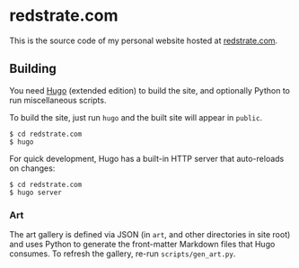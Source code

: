 # redstrate.com

This is the source code of my personal website hosted at [redstrate.com](https://redstrate.com/).

## Building

You need [Hugo](https://gohugo.io/installation/) (extended edition) to build the site, and optionally Python to run miscellaneous scripts.

To build the site, just run `hugo` and the built site will appear in `public`.

```
$ cd redstrate.com
$ hugo
```

For quick development, Hugo has a built-in HTTP server that auto-reloads on changes:

```
$ cd redstrate.com
$ hugo server
```

### Art

The art gallery is defined via JSON (in `art`, and other directories in site root) and uses Python to generate the front-matter Markdown files that Hugo consumes. To refresh the gallery, re-run `scripts/gen_art.py`.
